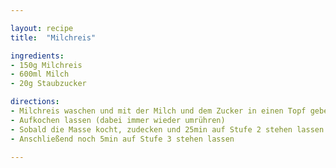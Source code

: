 ```yaml
---

layout: recipe
title:  "Milchreis"

ingredients:
- 150g Milchreis
- 600ml Milch
- 20g Staubzucker

directions:
- Milchreis waschen und mit der Milch und dem Zucker in einen Topf geben
- Aufkochen lassen (dabei immer wieder umrühren)
- Sobald die Masse kocht, zudecken und 25min auf Stufe 2 stehen lassen
- Anschließend noch 5min auf Stufe 3 stehen lassen

---
```

